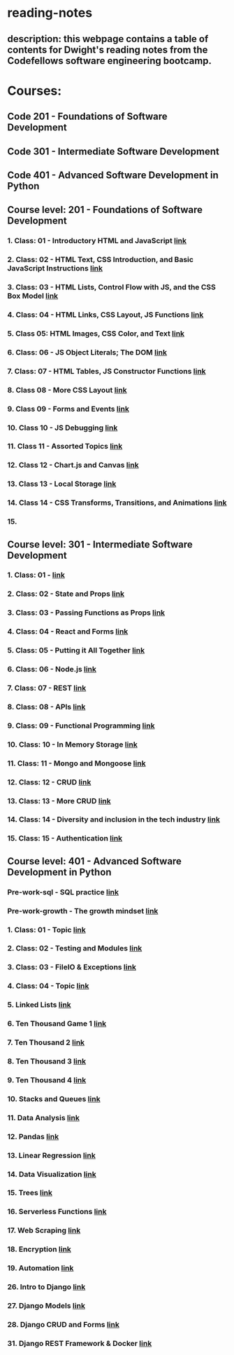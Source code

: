 # reading-notes

## description: this webpage contains a table of contents for Dwight's reading notes from the Codefellows software engineering bootcamp. 

# Courses: 
## Code 201 - Foundations of Software Development 
## Code 301 - Intermediate Software Development 
## Code 401 - Advanced Software Development in Python 

## Course level: 201 - Foundations of Software Development 

### 1. Class: 01 - Introductory HTML and JavaScript  [link](https://github.com/dlindqu3/reading-notes/blob/main/code_201_notes/class_01.md)
### 2. Class: 02 - HTML Text, CSS Introduction, and Basic JavaScript Instructions  [link](https://github.com/dlindqu3/reading-notes/blob/main/code_201_notes/class_02.md) 
### 3. Class: 03 - HTML Lists, Control Flow with JS, and the CSS Box Model [link](https://github.com/dlindqu3/reading-notes/blob/main/code_201_notes/class_03.md)
### 4. Class: 04 - HTML Links, CSS Layout, JS Functions [link](https://github.com/dlindqu3/reading-notes/blob/main/code_201_notes/class_04.md)
### 5. Class 05: HTML Images, CSS Color, and Text [link](https://github.com/dlindqu3/reading-notes/blob/main/code_201_notes/class_05.md)
### 6. Class: 06 - JS Object Literals; The DOM [link](https://github.com/dlindqu3/reading-notes/blob/main/code_201_notes/class_06.md)
### 7. Class: 07 - HTML Tables, JS Constructor Functions [link](https://github.com/dlindqu3/reading-notes/blob/main/code_201_notes/class_07.md)
### 8. Class 08 - More CSS Layout [link](https://github.com/dlindqu3/reading-notes/blob/main/code_201_notes/class_08.md)
### 9. Class 09 - Forms and Events [link](https://github.com/dlindqu3/reading-notes/blob/main/code_201_notes/class_09.md)
### 10. Class 10 - JS Debugging [link](https://github.com/dlindqu3/reading-notes/blob/main/code_201_notes/class_10.md)
### 11. Class 11 - Assorted Topics [link](https://github.com/dlindqu3/reading-notes/blob/main/code_201_notes/class_11.md)
### 12. Class 12 - Chart.js and Canvas [link](https://github.com/dlindqu3/reading-notes/blob/main/code_201_notes/class_12.md)
### 13. Class 13 - Local Storage [link](https://github.com/dlindqu3/reading-notes/blob/main/code_201_notes/class_13.md)
### 14. Class 14 - CSS Transforms, Transitions, and Animations [link](https://github.com/dlindqu3/reading-notes/blob/main/code_201_notes/class_14.md)
### 15. 

## Course level: 301 - Intermediate Software Development 
### 1. Class: 01 -   [link]()
### 2. Class: 02 - State and Props  [link](https://github.com/dlindqu3/reading-notes/blob/main/code_301_notes/class_02.md)
### 3. Class: 03 - Passing Functions as Props  [link](https://github.com/dlindqu3/reading-notes/blob/main/code_301_notes/class_03.md)
### 4. Class: 04 - React and Forms [link](https://github.com/dlindqu3/reading-notes/blob/main/code_301_notes/class_04.md)
### 5. Class: 05 - Putting it All Together [link](https://github.com/dlindqu3/reading-notes/blob/main/code_301_notes/class_05.md)
### 6. Class: 06 - Node.js [link](https://github.com/dlindqu3/reading-notes/blob/main/code_301_notes/class_06.md)
### 7. Class: 07 - REST [link](https://github.com/dlindqu3/reading-notes/blob/main/code_301_notes/class_07.md)
### 8. Class: 08 - APIs [link](https://github.com/dlindqu3/reading-notes/blob/main/code_301_notes/class_08.md)
### 9. Class: 09 - Functional Programming [link](https://github.com/dlindqu3/reading-notes/blob/main/code_301_notes/class_09.md)
### 10. Class: 10 - In Memory Storage [link](https://github.com/dlindqu3/reading-notes/blob/main/code_301_notes/class_10.md)
### 11. Class: 11 - Mongo and Mongoose [link](https://github.com/dlindqu3/reading-notes/blob/main/code_301_notes/class_11.md)
### 12. Class: 12 - CRUD [link](https://github.com/dlindqu3/reading-notes/blob/main/code_301_notes/class_12.md)
### 13. Class: 13 - More CRUD [link](https://github.com/dlindqu3/reading-notes/blob/main/code_301_notes/class_13.md)
### 14. Class: 14 - Diversity and inclusion in the tech industry [link](https://github.com/dlindqu3/reading-notes/blob/main/code_301_notes/class_14.md)
### 15. Class: 15 - Authentication [link](https://github.com/dlindqu3/reading-notes/blob/main/code_301_notes/class_15.md)

## Course level: 401 - Advanced Software Development in Python
### Pre-work-sql - SQL practice [link](https://github.com/dlindqu3/reading-notes/blob/main/code_401_notes/pre-work-sql.md)
### Pre-work-growth - The growth mindset [link](https://github.com/dlindqu3/reading-notes/blob/main/code_401_notes/pre-work-growth.md)
### 1. Class: 01 - Topic [link](https://github.com/dlindqu3/reading-notes/blob/main/code_401_notes/class_01.md)
### 2. Class: 02 - Testing and Modules [link](https://github.com/dlindqu3/reading-notes/blob/main/code_401_notes/class_02.md)
### 3. Class: 03 - FileIO & Exceptions [link](https://github.com/dlindqu3/reading-notes/blob/main/code_401_notes/class_03.md)
### 4. Class: 04 - Topic [link](https://github.com/dlindqu3/reading-notes/blob/main/code_401_notes/class_04.md) 
### 5. Linked Lists [link](https://github.com/dlindqu3/reading-notes/blob/main/code_401_notes/linked_lists.md)
### 6. Ten Thousand Game 1 [link](https://github.com/dlindqu3/reading-notes/blob/main/code_401_notes/class_06.md)
### 7. Ten Thousand 2 [link](https://github.com/dlindqu3/reading-notes/blob/main/code_401_notes/class_07.md)
### 8. Ten Thousand 3 [link](https://github.com/dlindqu3/reading-notes/blob/main/code_401_notes/class_08.md)
### 9. Ten Thousand 4 [link](https://github.com/dlindqu3/reading-notes/blob/main/code_401_notes/class_09.md)
### 10. Stacks and Queues [link](https://github.com/dlindqu3/reading-notes/blob/main/code_401_notes/stacks_%26_queues.md)
### 11. Data Analysis [link](https://github.com/dlindqu3/reading-notes/blob/main/code_401_notes/class_11.md)
### 12. Pandas [link](https://github.com/dlindqu3/reading-notes/blob/main/code_401_notes/class_12.md)
### 13. Linear Regression [link](https://github.com/dlindqu3/reading-notes/blob/main/code_401_notes/class_13.md)
### 14. Data Visualization [link](https://github.com/dlindqu3/reading-notes/blob/main/code_401_notes/class_14.md)
### 15. Trees [link](https://github.com/dlindqu3/reading-notes/blob/main/code_401_notes/trees.md)
### 16. Serverless Functions [link](https://github.com/dlindqu3/reading-notes/blob/main/code_401_notes/class_16.md)
### 17. Web Scraping [link](https://github.com/dlindqu3/reading-notes/blob/main/code_401_notes/class_17.md)
### 18. Encryption [link](https://github.com/dlindqu3/reading-notes/blob/main/code_401_notes/class_18.md)
### 19. Automation [link](https://github.com/dlindqu3/reading-notes/blob/main/code_401_notes/class_19.md)
### 26. Intro to Django [link](https://github.com/dlindqu3/reading-notes/blob/main/code_401_notes/class_26.md)
### 27. Django Models [link](https://github.com/dlindqu3/reading-notes/blob/main/code_401_notes/class_27.md)
### 28. Django CRUD and Forms [link](https://github.com/dlindqu3/reading-notes/blob/main/code_401_notes/class_28.md)
### 31. Django REST Framework & Docker [link](https://github.com/dlindqu3/reading-notes/blob/main/code_401_notes/class_31.md)
